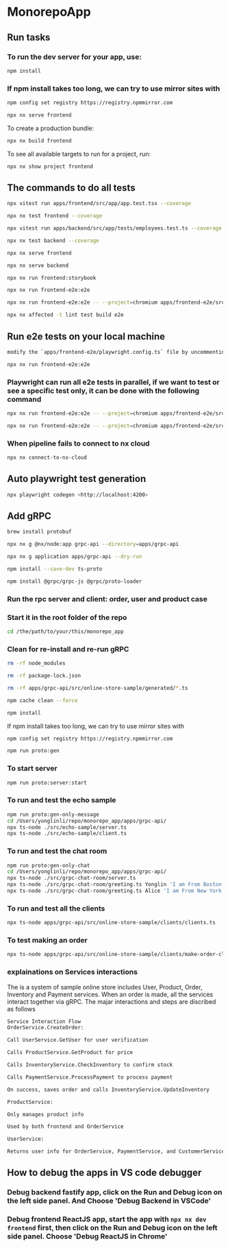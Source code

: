 # MonorepoApp

## Run tasks

### To run the dev server for your app, use:

```sh
npm install
```

### If npm install takes too long, we can try to use mirror sites with

```sh
npm config set registry https://registry.npmmirror.com
```

```sh
npx nx serve frontend
```

To create a production bundle:

```sh
npx nx build frontend
```

To see all available targets to run for a project, run:

```sh
npx nx show project frontend
```

## The commands to do all tests

```sh
npx vitest run apps/frontend/src/app/app.test.tsx --coverage
```

```sh
npx nx test frontend --coverage
```

```sh
npx vitest run apps/backend/src/app/tests/employees.test.ts --coverage
```

```sh
npx nx test backend --coverage
```

```sh
npx nx serve frontend
```

```sh
npx nx serve backend
```

```sh
npx nx run frontend:storybook
```

```sh
npx nx run frontend-e2e:e2e
```

```sh
npx nx run frontend-e2e:e2e -- --project=chromium apps/frontend-e2e/src/form.spec.ts
```

```sh
npx nx affected -t lint test build e2e
```

## Run e2e tests on your local machine

```sh
modify the `apps/frontend-e2e/playwright.config.ts` file by uncommenting line line 11 to line 14
```

```sh
npx nx run frontend-e2e:e2e
```

### Playwright can run all e2e tests in parallel, if we want to test or see a specific test only, it can be done with the following command

```sh
npx nx run frontend-e2e:e2e -- --project=chromium apps/frontend-e2e/src/aggrid-filtering.spec.ts
```

```sh
npx nx run frontend-e2e:e2e -- --project=chromium apps/frontend-e2e/src/form.spec.ts
```

### When pipeline fails to connect to nx cloud

```sh
npx nx connect-to-nx-cloud
```

## Auto playwright test generation

```sh
npx playwright codegen <http://localhost:4200>
```

## Add gRPC

```sh
brew install protobuf
```

```sh
npx nx g @nx/node:app grpc-api --directory=apps/grpc-api
```

```sh
npx nx g application apps/grpc-api --dry-run
```

```sh
npm install --save-dev ts-proto
```

```sh
npm install @grpc/grpc-js @grpc/proto-loader
```

### Run the rpc server and client: order, user and product case

### Start it in the root folder of the repo

```sh
cd /the/path/to/your/this/monorepo_app
```

### Clean for re-install and re-run gRPC

```sh
rm -rf node_modules
```

```sh
rm -rf package-lock.json
```

```sh
rm -rf apps/grpc-api/src/online-store-sample/generated/*.ts
```

```sh
npm cache clean --force
```

```sh
npm install
```

If npm install takes too long, we can try to use mirror sites with

```sh
npm config set registry https://registry.npmmirror.com
```

```sh
npm run proto:gen
```

### To start server

```sh
npm run proto:server:start
```

### To run and test the echo sample

```sh
npm run proto:gen-only-message
cd /Users/yonglinli/repo/monorepo_app/apps/grpc-api/
npx ts-node ./src/echo-sample/server.ts
npx ts-node ./src/echo-sample/client.ts
```

### To run and test the chat room

```sh
npm run proto:gen-only-chat
cd /Users/yonglinli/repo/monorepo_app/apps/grpc-api/
npx ts-node ./src/grpc-chat-room/server.ts
npx ts-node ./src/grpc-chat-room/greeting.ts Yonglin 'I am From Boston'
npx ts-node ./src/grpc-chat-room/greeting.ts Alice 'I am From New York'
```

### To run and test all the clients

```sh
npx ts-node apps/grpc-api/src/online-store-sample/clients/clients.ts
```

### To test making an order

```sh
npx ts-node apps/grpc-api/src/online-store-sample/clients/make-order-client.ts
```

### explainations on Services interactions

The is a system of sample online store includes User, Product, Order, Inventory and Payment services.
When an order is made, all the services interact together via gRPC.
The majar interactions and steps are discribed as follows

```sh
Service Interaction Flow
OrderService.CreateOrder:

Call UserService.GetUser for user verification

Calls ProductService.GetProduct for price

Calls InventoryService.CheckInventory to confirm stock

Calls PaymentService.ProcessPayment to process payment

On success, saves order and calls InventoryService.UpdateInventory

ProductService:

Only manages product info

Used by both frontend and OrderService

UserService:

Returns user info for OrderService, PaymentService, and CustomerService
```

## How to debug the apps in VS code debugger

### Debug backend fastify app, click on the Run and Debug icon on the left side panel. And Choose 'Debug Backend in VSCode'

### Debug frontend ReactJS app, start the app with `npx nx dev frontend` first, then click on the Run and Debug icon on the left side panel. Choose 'Debug ReactJS in Chrome'
